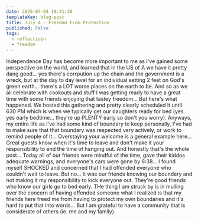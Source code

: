```yaml
---
date: 2025-07-04 19:41:30
templateKey: blog-post
title: July 4 - Freedom From Protection
published: False
tags:
  - reflectioin
  - freedom
---
```


Independence Day has become more important to me as I've gained some
perspective on the world, and learned that in the US of A we have it pretty
dang good... yes there's corrpution up the chain and the government is a wreck,
but at the day to day level for an individual setting 2 feet on God's green
earth... there's a LOT worse places on the earth to be. And so as we all
celebrate with cookouts and stuff I was getting ready to have a great time with
some friends enjoying that tastey freedom... But here's what happened. We
hosted this gathering and pretty clearly scheduled it until 630 PM which is
when we typically get our daughters ready for bed (yes yes early bedtime...
they're up PLENTY early so don't you worry). Anyways, my entire life as I've
had some kind of boundary to keep personally, I've had to make sure that that
boundary was respected very actively, or work to remind people of it...
Overstaying your welcome is a general example here... Great guests know when
it's time to leave and don't make it your responsibility to end the time of
hanging out. And honestly that's the whole post... Today all of our friends
were mindful of the time, gave their kiddos adequate warnings, and everyone's
cars were gone by 6:38... I found myself SHOCKED and concerned that I had
offended everyone who couldn't wait to leave. But no... it was our friends
knowing our boundary and not making it my responsibility to kick everyone out.
They're good friends who know our girls go to bed early. THe thing I am struck
by is in mulling over the concern of having offended someone what I realized is
that my friends here freed me from having to protect my own boundaries and it's
hard to put that into words... But I am grateful to have a community that is
considerate of others (ie. me and my family).
